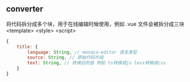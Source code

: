 ## converter

将代码拆分成多个块，用于在线编辑时候使用，例如 .vue 文件会被拆分成三块 \<template> \<style> \<script>

``` js
{
    title: {
        language: String, // monaco-editor 语言类型
        source: String, // 原始代码片段
        text: String, // 转换后的值 例如 ts转换成js less转换成css
    }
}
```